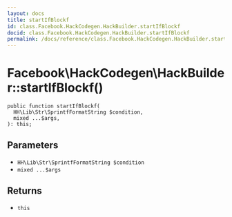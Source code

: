 ```yaml
---
layout: docs
title: startIfBlockf
id: class.Facebook.HackCodegen.HackBuilder.startIfBlockf
docid: class.Facebook.HackCodegen.HackBuilder.startIfBlockf
permalink: /docs/reference/class.Facebook.HackCodegen.HackBuilder.startIfBlockf/
---
```

# Facebook\\HackCodegen\\HackBuilder::startIfBlockf()




``` Hack
public function startIfBlockf(
  HH\Lib\Str\SprintfFormatString $condition,
  mixed ...$args,
): this;
```




## Parameters




- ` HH\Lib\Str\SprintfFormatString $condition `
- ` mixed ...$args `




## Returns




+ ` this `